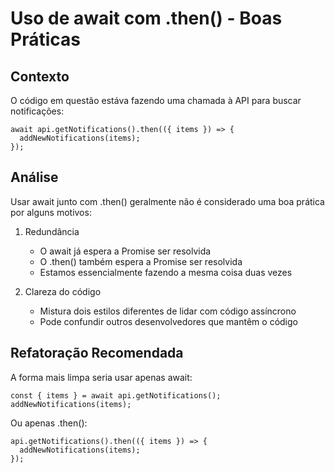 # Uso de await com .then() - Boas Práticas

## Contexto
O código em questão estáva fazendo uma chamada à API para buscar notificações:

    await api.getNotifications().then(({ items }) => {
      addNewNotifications(items);
    });

## Análise

Usar await junto com .then() geralmente não é considerado uma boa prática por alguns motivos:

1. Redundância
   - O await já espera a Promise ser resolvida
   - O .then() também espera a Promise ser resolvida
   - Estamos essencialmente fazendo a mesma coisa duas vezes

2. Clareza do código
   - Mistura dois estilos diferentes de lidar com código assíncrono
   - Pode confundir outros desenvolvedores que mantêm o código

## Refatoração Recomendada

A forma mais limpa seria usar apenas await:

    const { items } = await api.getNotifications();
    addNewNotifications(items);

Ou apenas .then():

    api.getNotifications().then(({ items }) => {
      addNewNotifications(items);
    });